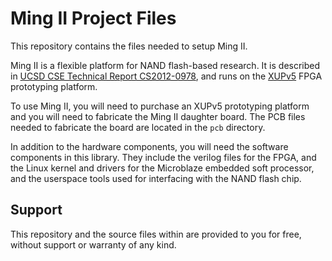 # Ming II Project Files

This repository contains the files needed to setup Ming II.

Ming II is a flexible platform for NAND flash-based research. It is
described in [UCSD CSE Technical Report CS2012-0978](http://cseweb.ucsd.edu/~swanson/papers/2012MingIITechReport.pdf), and
runs on the [XUPv5](http://www.xilinx.com/univ/xupv5-lx110t.htm) FPGA prototyping platform.

To use Ming II, you will need to purchase an XUPv5 prototyping platform and
you will need to fabricate the Ming II daughter board. The PCB files needed to
fabricate the board are located in the ```pcb``` directory.

In addition to the hardware components, you will need the software components in this library.
They include the verilog files for the FPGA, and the Linux kernel and drivers for the
Microblaze embedded soft processor, and the userspace tools used for interfacing with
the NAND flash chip.

## Support

This repository and the source files within are provided to you for free, without support or warranty
of any kind.

